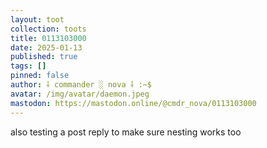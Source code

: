 ```yaml
---
layout: toot
collection: toots
title: 0113103000
date: 2025-01-13
published: true
tags: []
pinned: false
author: ⸸ commander ░ nova ⸸ :~$
avatar: /img/avatar/daemon.jpeg
mastodon: https://mastodon.online/@cmdr_nova/0113103000
---
```


also testing a post reply to make sure nesting works too
